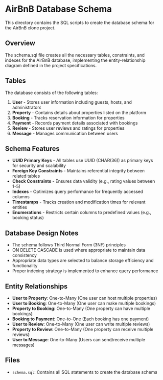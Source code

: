 # AirBnB Database Schema

This directory contains the SQL scripts to create the database schema for the AirBnB clone project.

## Overview

The schema.sql file creates all the necessary tables, constraints, and indexes for the AirBnB database, implementing the entity-relationship diagram defined in the project specifications.

## Tables

The database consists of the following tables:

1. **User** - Stores user information including guests, hosts, and administrators
2. **Property** - Contains details about properties listed on the platform
3. **Booking** - Tracks reservation information for properties
4. **Payment** - Records payment details associated with bookings
5. **Review** - Stores user reviews and ratings for properties
6. **Message** - Manages communication between users

## Schema Features

- **UUID Primary Keys** - All tables use UUID (CHAR(36)) as primary keys for security and scalability
- **Foreign Key Constraints** - Maintains referential integrity between related tables
- **Check Constraints** - Ensures data validity (e.g., rating values between 1-5)
- **Indexes** - Optimizes query performance for frequently accessed columns
- **Timestamps** - Tracks creation and modification times for relevant entities
- **Enumerations** - Restricts certain columns to predefined values (e.g., booking status)


## Database Design Notes

- The schema follows Third Normal Form (3NF) principles
- ON DELETE CASCADE is used where appropriate to maintain data consistency
- Appropriate data types are selected to balance storage efficiency and functionality
- Proper indexing strategy is implemented to enhance query performance

## Entity Relationships

- **User to Property**: One-to-Many (One user can host multiple properties)
- **User to Booking**: One-to-Many (One user can make multiple bookings)
- **Property to Booking**: One-to-Many (One property can have multiple bookings)
- **Booking to Payment**: One-to-One (Each booking has one payment)
- **User to Review**: One-to-Many (One user can write multiple reviews)
- **Property to Review**: One-to-Many (One property can receive multiple reviews)
- **User to Message**: One-to-Many (Users can send/receive multiple messages)

## Files

- `schema.sql`: Contains all SQL statements to create the database schema